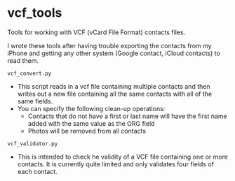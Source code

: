 # vcf_tools
Tools for working with VCF (vCard File Format) contacts files.

I wrote these tools after having trouble exporting the contacts from my iPhone and getting any other system (Google contact, iCloud contacts) to read them.

`vcf_convert.py` 
* This script reads in a vcf file containing multiple contacts and then writes out a new file containing all the same contacts with all of the same fields. 
* You can specify the following clean-up operations:
  * Contacts that do not have a first or last name will have the first name added with the same value as the ORG field
  * Photos will be removed from all contacts

`vcf_validator.py`
* This is intended to check he validity of a VCF file containing one or more contacts. It is currently quite limited and only validates four fields of each contact.
